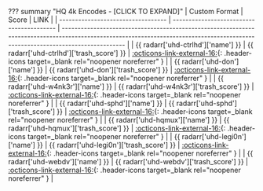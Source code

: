 ??? summary "HQ 4k Encodes - [CLICK TO EXPAND]"
    | Custom Format                      | Score                                     | LINK                                                                                                                                                                             |
    | ---------------------------------- | ----------------------------------------- | -------------------------------------------------------------------------------------------------------------------------------------------------------------------------------- |
    | {{ radarr['uhd-ctrlhd']['name'] }} | {{ radarr['uhd-ctrlhd']['trash_score'] }} | [:octicons-link-external-16:](https://raw.githubusercontent.com/TRaSH-/Guides/master/docs/json/radarr/uhd-ctrlhd.json){: .header-icons target=_blank rel="noopener noreferrer" } |
    | {{ radarr['uhd-don']['name'] }}    | {{ radarr['uhd-don']['trash_score'] }}    | [:octicons-link-external-16:](https://raw.githubusercontent.com/TRaSH-/Guides/master/docs/json/radarr/uhd-don.json){: .header-icons target=_blank rel="noopener noreferrer" }    |
    | {{ radarr['uhd-w4nk3r']['name'] }} | {{ radarr['uhd-w4nk3r']['trash_score'] }} | [:octicons-link-external-16:](https://raw.githubusercontent.com/TRaSH-/Guides/master/docs/json/radarr/uhd-w4nk3r.json){: .header-icons target=_blank rel="noopener noreferrer" } |
    | {{ radarr['uhd-sphd']['name'] }}   | {{ radarr['uhd-sphd']['trash_score'] }}   | [:octicons-link-external-16:](https://raw.githubusercontent.com/TRaSH-/Guides/master/docs/json/radarr/uhd-sphd.json){: .header-icons target=_blank rel="noopener noreferrer" }   |
    | {{ radarr['uhd-hqmux']['name'] }}  | {{ radarr['uhd-hqmux']['trash_score'] }}  | [:octicons-link-external-16:](https://raw.githubusercontent.com/TRaSH-/Guides/master/docs/json/radarr/uhd-hqmux.json){: .header-icons target=_blank rel="noopener noreferrer" }  |
    | {{ radarr['uhd-legi0n']['name'] }} | {{ radarr['uhd-legi0n']['trash_score'] }} | [:octicons-link-external-16:](https://raw.githubusercontent.com/TRaSH-/Guides/master/docs/json/radarr/uhd-legi0n.json){: .header-icons target=_blank rel="noopener noreferrer" } |
    | {{ radarr['uhd-webdv']['name'] }}  | {{ radarr['uhd-webdv']['trash_score'] }}  | [:octicons-link-external-16:](https://raw.githubusercontent.com/TRaSH-/Guides/master/docs/json/radarr/uhd-webdv.json){: .header-icons target=_blank rel="noopener noreferrer" }  |
